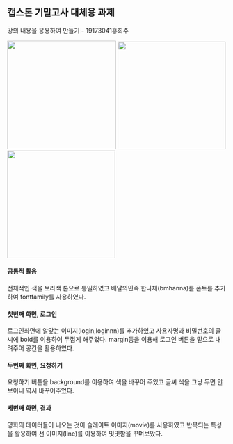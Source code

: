 ## 캡스톤 기말고사 대체용 과제


강의 내용을 응용하여 만들기 - 19173041홍희주
<div>
<img width="250" src=https://user-images.githubusercontent.com/70992144/101258871-be136280-3768-11eb-9a2b-aa9add35dff5.jpg>
 <img width="248" src=https://user-images.githubusercontent.com/70992144/101258874-bfdd2600-3768-11eb-8939-b9bdcd5a48b3.jpg>
  <img width="248" src=https://user-images.githubusercontent.com/70992144/101258876-c1a6e980-3768-11eb-9c39-9e7471f5ca21.jpg></div>

   #### 공통적 활용
   
  전체적인 색을 보라색 톤으로 통일하였고 배달의민족 한나체(bmhanna)를 폰트를 추가하여 fontfamily를 사용하였다.

   
   #### 첫번째 화면, 로그인
   
   로그인화면에 알맞는 이미지(login,loginnn)를 추가하였고 사용자명과 비밀번호의 글씨에 bold를 이용하여 
   두껍게 해주었다.
   margin등을 이용해 로그인 버튼을 밑으로 내려주어 공간을 활용하였다.
   
   
   #### 두번째 화면, 요청하기
  
   요청하기 버튼을 background를 이용하여 색을 바꾸어 주었고 글씨 색을 그냥 두면 안보이니 역시 바꾸어주었다.
   
   #### 세번째 화면, 결과
  
   영화의 데이터들이 나오는 것이 슬레이트 이미지(movie)를 사용하였고 반복되는 특성을 활용하여 선 이미지(line)를 이용하여 
   밋밋함을 꾸며보았다.
